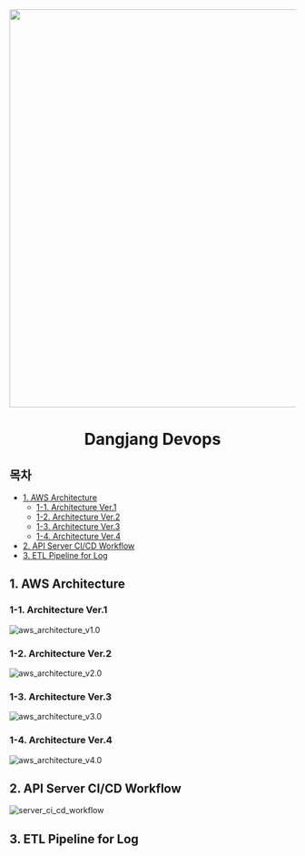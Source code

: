<div align=center>
  <img src="https://github.com/co-niverse/dangjang-devops/assets/101033262/5d05d46a-9ffc-4e89-afb2-b65f4eebb7f1" height=700></img>
  
  # Dangjang Devops
  
</div>

## 목차
- [1. AWS Architecture](#1-aws-architecture)
  - [1-1. Architecture Ver.1](#1-1-architecture-ver1)
  - [1-2. Architecture Ver.2](#1-2-architecture-ver2)
  - [1-3. Architecture Ver.3](#1-3-architecture-ver3)
  - [1-4. Architecture Ver.4](#1-4-architecture-ver4)
- [2. API Server CI/CD Workflow](#2-api-server-cicd-workflow)
- [3. ETL Pipeline for Log](#3-etl-pipeline-for-log)


## 1. AWS Architecture
### 1-1. Architecture Ver.1
![aws_architecture_v1.0](https://github.com/co-niverse/dangjang-devops/assets/101033262/d2eb5e34-a496-4c2d-bb18-91ed083be398)

### 1-2. Architecture Ver.2
![aws_architecture_v2.0](https://github.com/co-niverse/dangjang-devops/assets/101033262/0847303e-41c8-4a8f-955e-0a9c0ad89091)

### 1-3. Architecture Ver.3
![aws_architecture_v3.0](https://github.com/co-niverse/dangjang-devops/assets/101033262/86813644-f706-4c1b-82a5-f7cd687af6be)

### 1-4. Architecture Ver.4
![aws_architecture_v4.0](https://github.com/co-niverse/dangjang-devops/assets/101033262/9afde7ac-3b69-44c1-a56b-a2fbb3950ac4)

## 2. API Server CI/CD Workflow
![server_ci_cd_workflow](https://github.com/co-niverse/dangjang-devops/assets/101033262/3987ac24-ba8f-4573-825b-68df50fea87a)

## 3. ETL Pipeline for Log
